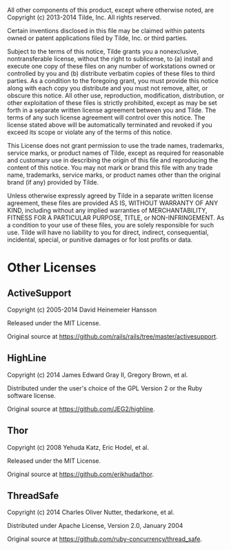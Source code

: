 All other components of this product, except where otherwise noted, are
Copyright (c) 2013-2014 Tilde, Inc.
All rights reserved.

Certain inventions disclosed in this file may be claimed within patents
owned or patent applications filed by Tilde, Inc. or third parties.

Subject to the terms of this notice, Tilde grants you a nonexclusive,
nontransferable license, without the right to sublicense, to (a) install and
execute one copy of these files on any number of workstations owned or
controlled by you and (b) distribute verbatim copies of these files to third
parties. As a condition to the foregoing grant, you must provide this notice
along with each copy you distribute and you must not remove, alter, or
obscure this notice. All other use, reproduction, modification,
distribution, or other exploitation of these files is strictly prohibited,
except as may be set forth in a separate written license agreement between
you and Tilde. The terms of any such license agreement will control over
this notice. The license stated above will be automatically terminated and
revoked if you exceed its scope or violate any of the terms of this notice.

This License does not grant permission to use the trade names, trademarks,
service marks, or product names of Tilde, except as required for reasonable
and customary use in describing the origin of this file and reproducing the
content of this notice. You may not mark or brand this file with any trade
name, trademarks, service marks, or product names other than the original
brand (if any) provided by Tilde.

Unless otherwise expressly agreed by Tilde in a separate written
license agreement, these files are provided AS IS, WITHOUT WARRANTY OF
ANY KIND, including without any implied warranties of MERCHANTABILITY,
FITNESS FOR A PARTICULAR PURPOSE, TITLE, or NON-INFRINGEMENT.  As a
condition to your use of these files, you are solely responsible for
such use. Tilde will have no liability to you for direct,
indirect, consequential, incidental, special, or punitive damages or
for lost profits or data.



Other Licenses
==============

ActiveSupport
-------------

Copyright (c) 2005-2014 David Heinemeier Hansson

Released under the MIT License.

Original source at https://github.com/rails/rails/tree/master/activesupport.


HighLine
--------

Copyright (c) 2014 James Edward Gray II, Gregory Brown, et al.

Distributed under the user's choice of the GPL Version 2 or the Ruby software license.

Original source at https://github.com/JEG2/highline.


Thor
----

Copyright (c) 2008 Yehuda Katz, Eric Hodel, et al.

Released under the MIT License.

Original source at https://github.com/erikhuda/thor.


ThreadSafe
----------

Copyright (c) 2014 Charles Oliver Nutter, thedarkone, et al.

Distributed under Apache License, Version 2.0, January 2004

Original source at https://github.com/ruby-concurrency/thread_safe.